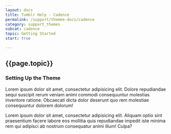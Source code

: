 ```yaml
---
layout: docs
title: Tumblr Help - Cadence
permalink: /support/themee-docs/cadence
category: support_themes
subcat: cadence
topic: Getting Started
start: true

---
```


## {{page.topic}}

### Setting Up the Theme
Lorem ipsum dolor sit amet, consectetur adipisicing elit. Dolore repudiandae sequi suscipit rerum veniam animi commodi consequuntur molestias inventore ratione. Obcaecati dicta dolor deserunt quo rem molestiae consequuntur dolorem dolorum!

Lorem ipsum dolor sit amet, consectetur adipisicing elit. Aliquam optio sint praesentium facere labore eos mollitia quis repudiandae impedit iste minima rem qui adipisci ab nostrum consequatur animi illum! Culpa?